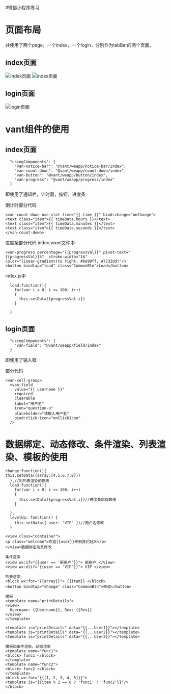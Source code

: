 #微信小程序练习
# 页面布局

共使用了两个page，一个index，一个login，分别作为tabBar的两个页面。
## index页面
![index页面](images/1.jpg)
![index页面](images/2.jpg)

## login页面
![login页面](images/3.jpg)

# vant组件的使用
## index页面
```
  "usingComponents": {
    "van-notice-bar": "@vant/weapp/notice-bar/index",
    "van-count-down": "@vant/weapp/count-down/index",
    "van-button": "@vant/weapp/button/index",
    "van-progress": "@vant/weapp/progress/index"
  }
  ```
  即使用了通知栏，计时器，按钮，进度条

  倒计时部分代码
  ```
<van-count-down use-slot time="{{ time }}" bind:change="onChange">
  <text class="item">{{ timeData.hours }}</text>
  <text class="item">{{ timeData.minutes }}</text>
  <text class="item">{{ timeData.seconds }}</text>
</van-count-down>
  ```
进度条部分代码
index.wxml文件中
  ```
  <van-progress percentage="{{progressVal}}" pivot-text="{{progressVal}}%"  stroke-width="16" 
  color="linear-gradient(to right, #be99ff, #7232dd)"/>
<button bindtap="load" class="CommonBtn">Load</button>
  ```
index.js中
```
  load:function(){
    for(var i = 0; i <= 100; i++)
    {
      this.setData({progressVal:i})
    }
    
  }
```

## login页面
```
  "usingComponents": {
    "van-field": "@vant/weapp/field/index"
  }
```
即使用了输入框

部分代码
```
<van-cell-group>
  <van-field
    value="{{ username }}"
    required
    clearable
    label="用户名"
    icon="question-o"
    placeholder="请输入用户名"
    bind:click-icon="onClickIcon"
  />
```

# 数据绑定、动态修改、条件渲染、列表渲染、模板的使用
```
change:function(){
this.setData({array:[4,5,6,7,8]})
  },//对列表渲染的修改
  load:function(){
    for(var i = 0; i <= 100; i++)
    {
      this.setData({progressVal:i})//进度条加载数值
    }
    
  },
  levelUp: function() {
    this.setData({ user: "VIP" })//用户名修改
  }
  ```
  ```
  <view class="container">
 <p class="welcome">欢迎{{user}}来到我们社区</p>
</view>数据绑定及其修改

条件渲染
<view wx:if="{{user == '新用户'}}"> 新用户 </view>
<view wx:elif="{{user == 'VIP'}}"> VIP </view>

列表渲染-
<block wx:for="{{array}}"> {{item}} </block>
<button bindtap="change" class="CommonBtn">修改</button>

模板
<template name="printDetails">
  <view>
    Username: {{Username}}, Sex: {{Sex}}
  </view>
</template>

<template is="printDetails" data="{{...User1}}"></template>
<template is="printDetails" data="{{...User2}}"></template>
<template is="printDetails" data="{{...User3}}"></template>

模板加条件渲染，动态渲染
<template name="func1">
  <block> func1 </block>
</template>
<template name="func2">
  <block> func2 </block>
</template>
<block wx:for="{{[1, 2, 3, 4, 5]}}">
  <template is="{{item % 2 == 0 ? 'func1' : 'func2'}}"/>
</block>
  ```